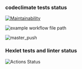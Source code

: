 ### codeclimate tests status
[![Maintainability](https://api.codeclimate.com/v1/badges/f864e76a8bece8db316d/maintainability)](https://codeclimate.com/github/vitalii88/frontend-project-lvl1/maintainability)

![example workflow file path](https://github.com/actions/hello-world/workflows/.github/workflows/main.yml/badge.svg)

![master_push](https://github.com/vitalii88/php-project-lvl1/workflows/master_push/badge.svg)

### Hexlet tests and linter status
![Actions Status](/workflows/hexlet-check/badge.svg)
